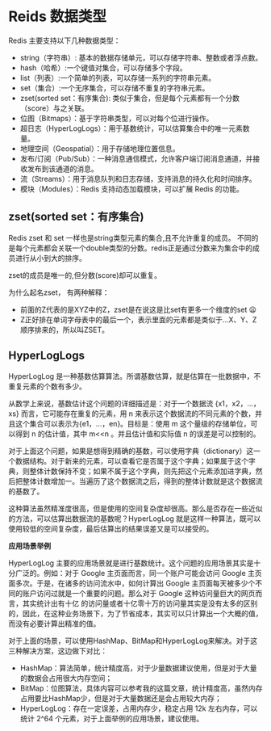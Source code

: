 # Reids 数据类型

Redis 主要支持以下几种数据类型：

- string（字符串）: 基本的数据存储单元，可以存储字符串、整数或者浮点数。
- hash（哈希）:一个键值对集合，可以存储多个字段。
- list（列表）:一个简单的列表，可以存储一系列的字符串元素。
- set（集合）:一个无序集合，可以存储不重复的字符串元素。
- zset(sorted set：有序集合): 类似于集合，但是每个元素都有一个分数（score）与之关联。
- 位图（Bitmaps）：基于字符串类型，可以对每个位进行操作。
- 超日志（HyperLogLogs）：用于基数统计，可以估算集合中的唯一元素数量。
- 地理空间（Geospatial）：用于存储地理位置信息。
- 发布/订阅（Pub/Sub）：一种消息通信模式，允许客户端订阅消息通道，并接收发布到该通道的消息。
- 流（Streams）：用于消息队列和日志存储，支持消息的持久化和时间排序。
- 模块（Modules）：Redis 支持动态加载模块，可以扩展 Redis 的功能。

## zset(sorted set：有序集合)

Redis zset 和 set 一样也是string类型元素的集合,且不允许重复的成员。
不同的是每个元素都会关联一个double类型的分数。redis正是通过分数来为集合中的成员进行从小到大的排序。

zset的成员是唯一的,但分数(score)却可以重复。

为什么起名zset， 有两种解释：

- 前面的Z代表的是XYZ中的Z，zset是在说这是比set有更多一个维度的set 😦
- Z正好排在单词字母表中的最后一个，表示里面的元素都是类似于...X、Y、Z顺序排来的，所以叫ZSET。

## HyperLogLogs

HyperLogLog 是一种基数估算算法。所谓基数估算，就是估算在一批数据中，不重复元素的个数有多少。

从数学上来说，基数估计这个问题的详细描述是：对于一个数据流 {x1，x2，...，xs} 而言，它可能存在重复的元素，用 n 来表示这个数据流的不同元素的个数，并且这个集合可以表示为{e1，...，en}。目标是：使用 m 这个量级的存储单位，可以得到 n 的估计值，其中 m<<n 。并且估计值和实际值 n 的误差是可以控制的。

对于上面这个问题，如果是想得到精确的基数，可以使用字典（dictionary）这一个数据结构。对于新来的元素，可以查看它是否属于这个字典；如果属于这个字典，则整体计数保持不变；如果不属于这个字典，则先把这个元素添加进字典，然后把整体计数增加一。当遍历了这个数据流之后，得到的整体计数就是这个数据流的基数了。

这种算法虽然精准度很高，但是使用的空间复杂度却很高。那么是否存在一些近似的方法，可以估算出数据流的基数呢？HyperLogLog 就是这样一种算法，既可以使用较低的空间复杂度，最后估算出的结果误差又是可以接受的。

**应用场景举例**

HyperLogLog 主要的应用场景就是进行基数统计。这个问题的应用场景其实是十分广泛的。例如：对于 Google 主页面而言，同一个账户可能会访问 Google 主页面多次。于是，在诸多的访问流水中，如何计算出 Google 主页面每天被多少个不同的账户访问过就是一个重要的问题。那么对于 Google 这种访问量巨大的网页而言，其实统计出有十亿 的访问量或者十亿零十万的访问量其实是没有太多的区别的，因此，在这种业务场景下，为了节省成本，其实可以只计算出一个大概的值，而没有必要计算出精准的值。

对于上面的场景，可以使用HashMap、BitMap和HyperLogLog来解决。对于这三种解决方案，这边做下对比：

- HashMap：算法简单，统计精度高，对于少量数据建议使用，但是对于大量的数据会占用很大内存空间；
- BitMap：位图算法，具体内容可以参考我的这篇文章，统计精度高，虽然内存占用要比HashMap少，但是对于大量数据还是会占用较大内存；
- HyperLogLog：存在一定误差，占用内存少，稳定占用 12k 左右内存，可以统计 2^64 个元素，对于上面举例的应用场景，建议使用。
